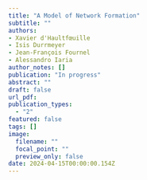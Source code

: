 ```yaml
---
title: "A Model of Network Formation"
subtitle: ""
authors:
- Xavier d'Haultfœuille
- Isis Durrmeyer
- Jean-François Fournel
- Alessandro Iaria
author_notes: []
publication: "In progress"
abstract: ""
draft: false
url_pdf: 
publication_types:
  - "2"
featured: false
tags: []
image:
  filename: ""
  focal_point: ""
  preview_only: false
date: 2024-04-15T00:00:00.154Z
---
```


